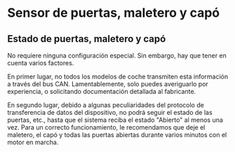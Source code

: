 # Sensor de puertas, maletero y capó

## Estado de puertas, maletero y capó

No requiere ninguna configuración especial. Sin embargo, hay que tener en cuenta varios factores.

En primer lugar, no todos los modelos de coche transmiten esta información a través del bus CAN. Lamentablemente, solo puedes averiguarlo por experiencia, o solicitando documentación detallada al fabricante.

En segundo lugar, debido a algunas peculiaridades del protocolo de transferencia de datos del dispositivo, no podrá seguir el estado de las puertas, etc., hasta que el sistema reciba el estado "Abierto" al menos una vez. Para un correcto funcionamiento, le recomendamos que deje el maletero, el capó y todas las puertas abiertas durante varios minutos con el motor en marcha.
